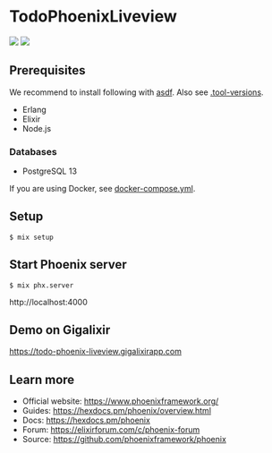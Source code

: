 # TodoPhoenixLiveview

![](https://github.com/mokichi/todo-phoenix-liveview/workflows/CI/badge.svg?branch=main)
![](https://github.com/mokichi/todo-phoenix-liveview/workflows/Deploy%20to%20Gigalixir/badge.svg?branch=main)

## Prerequisites

We recommend to install following with [asdf](https://asdf-vm.com/#/). Also see [.tool-versions](.tool-versions).

- Erlang
- Elixir
- Node.js

### Databases

- PostgreSQL 13

If you are using Docker, see [docker-compose.yml](docker-compose.yml).

## Setup

```
$ mix setup
```

## Start Phoenix server

```
$ mix phx.server
```

http://localhost:4000

## Demo on Gigalixir

https://todo-phoenix-liveview.gigalixirapp.com

## Learn more

  * Official website: https://www.phoenixframework.org/
  * Guides: https://hexdocs.pm/phoenix/overview.html
  * Docs: https://hexdocs.pm/phoenix
  * Forum: https://elixirforum.com/c/phoenix-forum
  * Source: https://github.com/phoenixframework/phoenix
